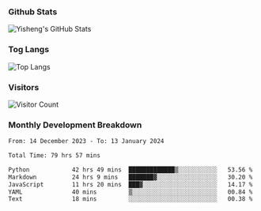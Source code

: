 ### Github Stats
![Yisheng's GitHub Stats](https://github-readme-stats-9qabuvhk1-gongyisheng.vercel.app/api?username=gongyisheng&count_private=true&show_icons=true)
### Tog Langs
![Top Langs](https://github-readme-stats-9qabuvhk1-gongyisheng.vercel.app/api/top-langs/?username=gongyisheng&layout=compact)
### Visitors
![Visitor Count](https://profile-counter.glitch.me/gongyisheng/count.svg)
### Monthly Development Breakdown
<!--START_SECTION:waka-->

```txt
From: 14 December 2023 - To: 13 January 2024

Total Time: 79 hrs 57 mins

Python            42 hrs 49 mins  █████████████▒░░░░░░░░░░░   53.56 %
Markdown          24 hrs 9 mins   ███████▓░░░░░░░░░░░░░░░░░   30.20 %
JavaScript        11 hrs 20 mins  ███▓░░░░░░░░░░░░░░░░░░░░░   14.17 %
YAML              40 mins         ▒░░░░░░░░░░░░░░░░░░░░░░░░   00.84 %
Text              18 mins         ░░░░░░░░░░░░░░░░░░░░░░░░░   00.38 %
```

<!--END_SECTION:waka-->
